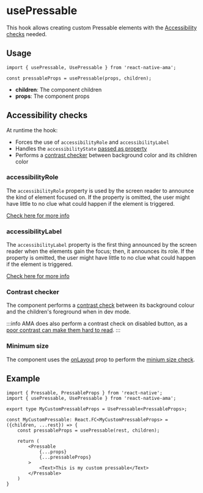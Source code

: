 # usePressable

This hook allows creating custom Pressable elements with the [Accessibility checks](#accessibility-checks) needed.

## Usage

```tsx
import { usePressable, UsePressable } from 'react-native-ama';

const pressableProps = usePressable(props, children);
```

- **children**: The component children
- **props**: The component props

## Accessibility checks

At runtime the hook:

- Forces the use of `accessibilityRole` and `accessibilityLabel`
- Handles the `accessibilityState` [passed as property](/docs/components/buttons/Pressable#accessibility-states)
- Performs a [contrast checker](/docs/guidelines/contrast) between background color and its children color

### accessibilityRole

The `accessibilityRole` property is used by the screen reader to announce the kind of element focused on. If the property is omitted, the user might have little to no clue what could happen if the element is triggered.

[Check here for more info](/docs/guidelines/accessibility-role)

### accessibilityLabel

The `accessibilityLabel` property is the first thing announced by the screen reader when the elements gain the focus; then, it announces its role. If the property is omitted, the user might have little to no clue what could happen if the element is triggered.

[Check here for more info](/docs/guidelines/accessibility-label)

### Contrast checker

The component performs a [contrast check](/docs/guidelines/contrast) between its background colour and the children's foreground when in dev mode.

:::info
AMA does also perform a contrast check on disabled button, as a [poor contrast can make them hard to read](https://axesslab.com/disabled-buttons-suck/#they-are-hard-to-see).
:::

### Minimum size

The component uses the [onLayout](https://reactnative.dev/docs/layoutevent) prop to perform the [minium size check](/docs/guidelines/minimum-size).


## Example

```tsx
import { Pressable, PressableProps } from 'react-native';
import { usePressable, UsePressable } from 'react-native-ama';

export type MyCustomPressableProps = UsePressable<PressableProps>;

const MyCustomPressable: React.FC<MyCustomPressableProps> = ({children, ...rest}) => {
    const pressableProps = usePressable(rest, children);

    return (
        <Pressable
            {...props}
            {...pressableProps}
        >
            <Text>This is my custom pressable</Text>
        </Pressable>
    )
}

